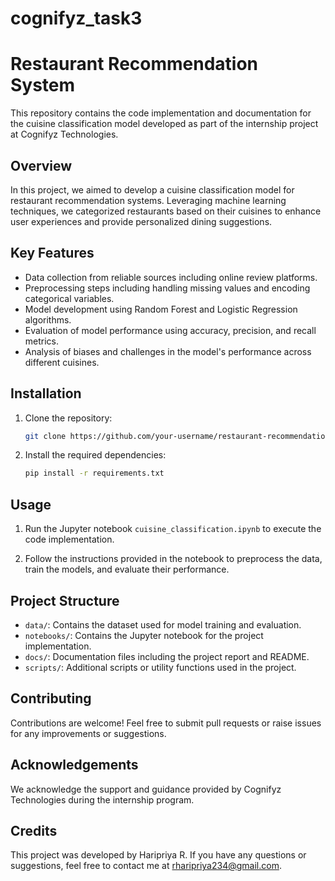 # cognifyz_task3

# Restaurant Recommendation System

This repository contains the code implementation and documentation for the cuisine classification model developed as part of the internship project at Cognifyz Technologies.

## Overview

In this project, we aimed to develop a cuisine classification model for restaurant recommendation systems. Leveraging machine learning techniques, we categorized restaurants based on their cuisines to enhance user experiences and provide personalized dining suggestions.

## Key Features

- Data collection from reliable sources including online review platforms.
- Preprocessing steps including handling missing values and encoding categorical variables.
- Model development using Random Forest and Logistic Regression algorithms.
- Evaluation of model performance using accuracy, precision, and recall metrics.
- Analysis of biases and challenges in the model's performance across different cuisines.

## Installation

1. Clone the repository:

   ```bash
   git clone https://github.com/your-username/restaurant-recommendation.git
   ```

2. Install the required dependencies:

   ```bash
   pip install -r requirements.txt
   ```

## Usage

1. Run the Jupyter notebook `cuisine_classification.ipynb` to execute the code implementation.

2. Follow the instructions provided in the notebook to preprocess the data, train the models, and evaluate their performance.

## Project Structure

- `data/`: Contains the dataset used for model training and evaluation.
- `notebooks/`: Contains the Jupyter notebook for the project implementation.
- `docs/`: Documentation files including the project report and README.
- `scripts/`: Additional scripts or utility functions used in the project.

## Contributing

Contributions are welcome! Feel free to submit pull requests or raise issues for any improvements or suggestions.


## Acknowledgements

We acknowledge the support and guidance provided by Cognifyz Technologies during the internship program.

## Credits

This project was developed by Haripriya R. If you have any questions or suggestions, feel free to contact me at rharipriya234@gmail.com.
